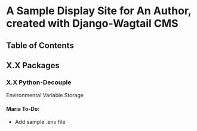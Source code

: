 # A Sample Display Site for An Author, created with Django-Wagtail CMS

## Table of Contents

## X.X Packages

### X.X Python-Decouple

Environmental Variable Storage

#### Maria To-Do:
- Add sample .env file